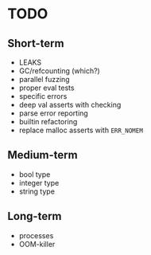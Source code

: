 # TODO

## Short-term

  * LEAKS
  * GC/refcounting (which?)
  * parallel fuzzing
  * proper eval tests
  * specific errors
  * deep val asserts with checking
  * parse error reporting
  * builtin refactoring
  * replace malloc asserts with `ERR_NOMEM`

## Medium-term
 
  * bool type
  * integer type
  * string type

## Long-term

  * processes
  * OOM-killer
